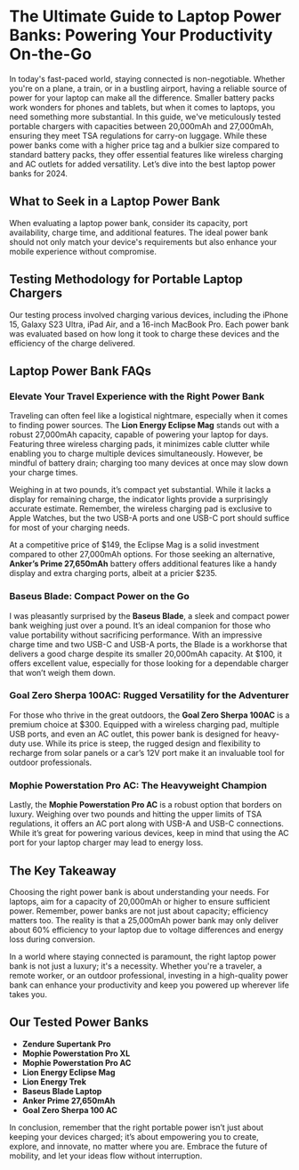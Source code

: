 # The Ultimate Guide to Laptop Power Banks: Powering Your Productivity On-the-Go

In today's fast-paced world, staying connected is non-negotiable. Whether you're on a plane, a train, or in a bustling airport, having a reliable source of power for your laptop can make all the difference. Smaller battery packs work wonders for phones and tablets, but when it comes to laptops, you need something more substantial. In this guide, we've meticulously tested portable chargers with capacities between 20,000mAh and 27,000mAh, ensuring they meet TSA regulations for carry-on luggage. While these power banks come with a higher price tag and a bulkier size compared to standard battery packs, they offer essential features like wireless charging and AC outlets for added versatility. Let’s dive into the best laptop power banks for 2024.

## What to Seek in a Laptop Power Bank

When evaluating a laptop power bank, consider its capacity, port availability, charge time, and additional features. The ideal power bank should not only match your device's requirements but also enhance your mobile experience without compromise. 

## Testing Methodology for Portable Laptop Chargers

Our testing process involved charging various devices, including the iPhone 15, Galaxy S23 Ultra, iPad Air, and a 16-inch MacBook Pro. Each power bank was evaluated based on how long it took to charge these devices and the efficiency of the charge delivered.

## Laptop Power Bank FAQs

### Elevate Your Travel Experience with the Right Power Bank

Traveling can often feel like a logistical nightmare, especially when it comes to finding power sources. The **Lion Energy Eclipse Mag** stands out with a robust 27,000mAh capacity, capable of powering your laptop for days. Featuring three wireless charging pads, it minimizes cable clutter while enabling you to charge multiple devices simultaneously. However, be mindful of battery drain; charging too many devices at once may slow down your charge times. 

Weighing in at two pounds, it’s compact yet substantial. While it lacks a display for remaining charge, the indicator lights provide a surprisingly accurate estimate. Remember, the wireless charging pad is exclusive to Apple Watches, but the two USB-A ports and one USB-C port should suffice for most of your charging needs.

At a competitive price of $149, the Eclipse Mag is a solid investment compared to other 27,000mAh options. For those seeking an alternative, **Anker’s Prime 27,650mAh** battery offers additional features like a handy display and extra charging ports, albeit at a pricier $235.

### Baseus Blade: Compact Power on the Go

I was pleasantly surprised by the **Baseus Blade**, a sleek and compact power bank weighing just over a pound. It’s an ideal companion for those who value portability without sacrificing performance. With an impressive charge time and two USB-C and USB-A ports, the Blade is a workhorse that delivers a good charge despite its smaller 20,000mAh capacity. At $100, it offers excellent value, especially for those looking for a dependable charger that won’t weigh them down.

### Goal Zero Sherpa 100AC: Rugged Versatility for the Adventurer

For those who thrive in the great outdoors, the **Goal Zero Sherpa 100AC** is a premium choice at $300. Equipped with a wireless charging pad, multiple USB ports, and even an AC outlet, this power bank is designed for heavy-duty use. While its price is steep, the rugged design and flexibility to recharge from solar panels or a car’s 12V port make it an invaluable tool for outdoor professionals.

### Mophie Powerstation Pro AC: The Heavyweight Champion

Lastly, the **Mophie Powerstation Pro AC** is a robust option that borders on luxury. Weighing over two pounds and hitting the upper limits of TSA regulations, it offers an AC port along with USB-A and USB-C connections. While it’s great for powering various devices, keep in mind that using the AC port for your laptop charger may lead to energy loss. 

## The Key Takeaway

Choosing the right power bank is about understanding your needs. For laptops, aim for a capacity of 20,000mAh or higher to ensure sufficient power. Remember, power banks are not just about capacity; efficiency matters too. The reality is that a 25,000mAh power bank may only deliver about 60% efficiency to your laptop due to voltage differences and energy loss during conversion.

In a world where staying connected is paramount, the right laptop power bank is not just a luxury; it's a necessity. Whether you're a traveler, a remote worker, or an outdoor professional, investing in a high-quality power bank can enhance your productivity and keep you powered up wherever life takes you. 

## Our Tested Power Banks

- **Zendure Supertank Pro**
- **Mophie Powerstation Pro XL**
- **Mophie Powerstation Pro AC**
- **Lion Energy Eclipse Mag**
- **Lion Energy Trek**
- **Baseus Blade Laptop**
- **Anker Prime 27,650mAh**
- **Goal Zero Sherpa 100 AC**

In conclusion, remember that the right portable power isn’t just about keeping your devices charged; it’s about empowering you to create, explore, and innovate, no matter where you are. Embrace the future of mobility, and let your ideas flow without interruption.